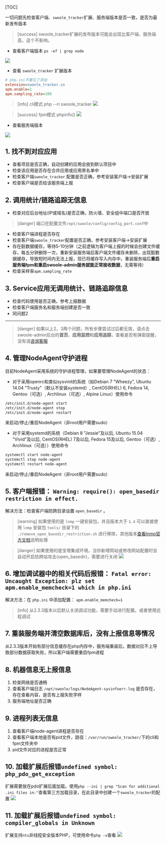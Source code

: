 [TOC]

一切问题先检查客户端、`swoole_tracker`扩展、服务端版本是否一致，是否为最新发布版本

>[success] swoole_tracker扩展的发布版本可能会出现比客户端、服务端高，这个不影响。

* 查看客户端版本 `ps -ef | grep node`

![](images/screenshot_1565061680091.png)

* 查看 `swoole_tracker` 扩展版本

```ini
# php.ini不要忘了添加
extension=swoole_tracker.so
apm.enable=1
apm.sampling_rate=100
```

>[info] cli模式 php --ri swoole_tracker
![](images/screenshot_1566981931425.png)

>[success] fpm模式 phpinfo()
![](images/screenshot_1566981935839.png)

* 查看服务端版本

![](images/screenshot_1565061881319.png)

## 1. 找不到对应应用

* 查看项目是否正确，自动创建的应用会放到默认项目中
* 检查该应用是否存在合并应用或应用黑名单中
* 检查客户端`swoole_tracker` 配置是否正确，参考安装客户端->安装扩展
* 检查客户端是否给该服务端上报

## 2. 调用统计/链路追踪无信息

* 检查对应后台地址(IP或域名)是否正确，防火墙、安全组中端口是否开放
>[danger] 端口在配置文件`/opt/swoole/config/config_port.conf`中
* 检查客户端进程是否存在
* 检查客户端`swoole_tracker`配置是否正确，参考安装客户端->安装扩展
* 存在脏数据缓存，等待5-10分钟（之前逻辑为客户端上报的时候会创建文件缓存，每五分钟删除一次，重新安装服务端后客户端文件缓存未删除，出现脏数据缓存，导致短时间内无法上报，现已将缓存写入内存中，重装服务端后**重启服务端fpm和重启swoole-admin服务就能正常接收数据**，无需等待）
* 检查采样率`apm.sampling_rate`

## 3. Service应用无调用统计、链路追踪信息

* 检查代码使用是否正确，参考上报数据
* 检查客户端服务名和服务端创建是否一致
* 同问题2

------
>[danger] 如果以上2，3两个问题，所有步骤尝试过后都无效，请点击swoole-admin后台的**首页**、**应用监控**和**应用追踪**，查看是否有弹窗提醒，没有请[咨询客服](contact-us.md)

## 4. 管理NodeAgent守护进程

目前NodeAgent采用系统的守护进程管理，如果要管理NodeAgent的状态：

* 对于采用openrc和类似sysvinit的系统（如Debian 7 "Wheezy", Ubuntu 14.04 "Trusty"（默认不安装systemd）, CentOS(RHEL) 6, Fedora 14, Gentoo（可选）, Archlinux（可选）, Alpine Linux）使用命令

```bash
/etc/init.d/node-agent start
/etc/init.d/node-agent stop
/etc/init.d/node-agent restart
```

来启动/停止/重启NodeAgent（非root用户需要sudo）

* 对于采用systemd的系统（Debian 8 "Jessie"及以后, Ubuntu 15.04 "Vivid"及以后, CentOS(RHEL) 7及以后, Fedora 15及以后, Gentoo（可选）, Archlinux（可选））使用命令

```bash
systemctl start node-agent
systemctl stop node-agent
systemctl restart node-agent
```

来启动/停止/重启NodeAgent（非root用户需要sudo）

## 5. 客户端报错： `Warning: require(): open_basedir restriction in effect.`

解决方法：检查客户端防跨目录设置 `open_basedir` 。

>[warning] 如果使用的是 `lnmp` 一键安装包，并且版本大于 `1.4` 可以直接使用 `lnmp` 安装包 `tools/` 目录下的 `./remove_open_basedir_restriction.sh` 进行移除，其他版本[查看lnmp官方文档](https://lnmp.org/faq/lnmp-vhost-add-howto.html#user.ini)说明处理

>[danger] 如果使用的是宝塔集成环境，当你新增网站或修改网站配置时会自动开启防跨站攻击(open_basedir)，需要进行关闭
![](images/bt-open_basedir.png)

## 6. 增加调试器中的相关代码后报错： `Fatal error: Uncaught Exception: plz set apm.enable_memcheck=1 which in php.ini`

解决方法：在 `php.ini` 中添加配置： `apm.enable_memcheck=1`

>[info] 从2.3.3版本以后默认关闭调试功能，需要手动进行配置。或者使用远程调试

## 7. 重装服务端并清空数据库后，没有上报信息等情况

从2.3.3版本开始有部分信息缓存在php内存中，服务端重装后，数据对应不上导致部分数据获取失败，所以客户端需要重启fpm进程

## 8. 机器信息无上报信息

1. 检查网络是否通畅
2. 查看客户端日志 `/opt/swoole/logs/NodeAgent-sysinfoerr.log` 是否存在，存在查看内容，是否有上报失败字样
3. 服务端地址是否正确

## 9. 进程列表无信息

1. 查看客户端node-agent进程是否存在
2. 查看客户端本地是否有pid文件，路径：`/var/run/swoole_tracker/`下的cli和fpm文件夹中
3. pid文件对应的进程是否正常

## 10. 加载扩展后报错`undefined symbol: php_pdo_get_exception`

扩展需要放在pdo扩展后面加载。使用`php --ini | grep "Scan for additional .ini files in:"`查看第三方加载目录，在此目录中创建一个`swoole_tracker`的配置
![](images/screenshot_1566982079074.png)
## 11. 加载扩展后报错`undefined symbol: compiler_globals in Unknown`

扩展支持`nts`非线程安全版本PHP，可使用命令`php -v`查看
![](images/screenshot_1565662073057.png)